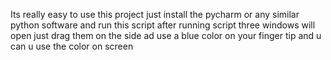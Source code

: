 Its really easy to use this project just install the pycharm or any similar python software and run this script 
after running script three windows will open just drag them on the side ad use a blue color on your finger tip and u can u use the color on screen 
